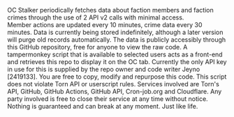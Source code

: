 OC Stalker periodically fetches data about faction members and faction crimes through the use of 2 API v2 calls with minimal access.<br>
Member actions are updated every 10 minutes, crime data every 30 minutes.
Data is currently being stored indefinitely, although a later version will purge old records automatically.
The data is publicly accessibly through this GitHub repository, free for anyone to view the raw code.
A tampermonkey script that is available to selected users acts as a front-end and retrieves this repo to display it on the OC tab.
Currently the only API key in use for this is supplied by the repo owner and code writer Jeyno [2419133].
You are free to copy, modify and repurpose this code.
This script does not violate Torn API or userscript rules.
Services involved are Torn's API, GitHub, GitHub Actions, GitHub API, Cron-job.org and Cloudflare.
Any party involved is free to close their service at any time without notice. Nothing is guaranteed and can break at any moment. Just like life.
